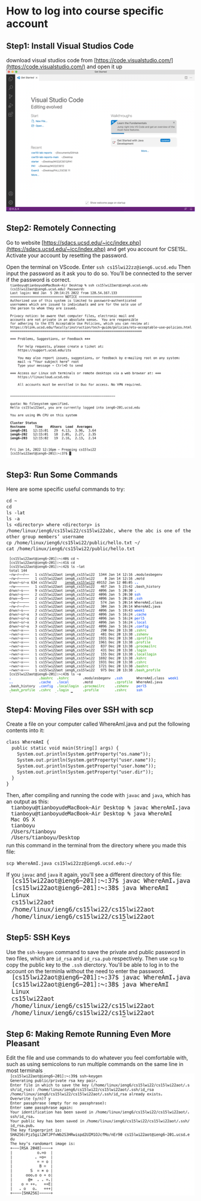 # How to log into course specific account

## Step1: Install Visual Studios Code
download visual studios code from [https://code.visualstudio.com/](https://code.visualstudio.com/) and open it up
![Image](p1.png) 

## Step2: Remotely Connecting
Go to website [https://sdacs.ucsd.edu/~icc/index.php](https://sdacs.ucsd.edu/~icc/index.php) and get you account for CSE15L. 
Activate your account by resetting the password.

Open the terminal on VScode.
Enter `ssh cs15lwi22zz@ieng6.ucsd.edu` 
Then input the password as it ask you to do so.
You'll be connected to the server if the password is correct.
![Image](p2.png)

## Step3: Run Some Commands
Here are some specific useful commands to try:
```
cd ~
cd
ls -lat
ls -a
ls <directory> where <directory> is /home/linux/ieng6/cs15lwi22/cs15lwi22abc, where the abc is one of the other group members’ username
cp /home/linux/ieng6/cs15lwi22/public/hello.txt ~/
cat /home/linux/ieng6/cs15lwi22/public/hello.txt
```
![Image](p3.png)

## Step4: Moving Files over SSH with scp
Create a file on your computer called WhereAmI.java and put the following contents into it:
```
class WhereAmI {
  public static void main(String[] args) {
    System.out.println(System.getProperty("os.name"));
    System.out.println(System.getProperty("user.name"));
    System.out.println(System.getProperty("user.home"));
    System.out.println(System.getProperty("user.dir"));
  }
}
```
Then, after compiling and running the code with `javac` and `java`, which has an output as this:
![Image](p4.png)
run this command in the terminal from the directory where you made this file:
```
scp WhereAmI.java cs15lwi22zz@ieng6.ucsd.edu:~/
```
If you `javac` and `java` it again, you'll see a different directory of this file:
![Image](p5.png)

## Step5: SSH Keys
Use the `ssh-keygen` command to save the private and public password in two files, which are `id_rsa` and `id_rsa.pub` respectively.
Then use `scp` to copy the public key to the `.ssh` dierctory.
You'll be able to log in to the account on the terminla without the need to enter the password.
![Image](p5.png)

## Step 6: Making Remote Running Even More Pleasant
Edit the file and use commands to do whatever you feel comfortable with, such as using semicolons to run multiple commands on the same line in most terminals
![Image](p6.png)

